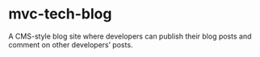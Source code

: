 # mvc-tech-blog
A CMS-style blog site where developers can publish their blog posts and comment on other developers’ posts.
